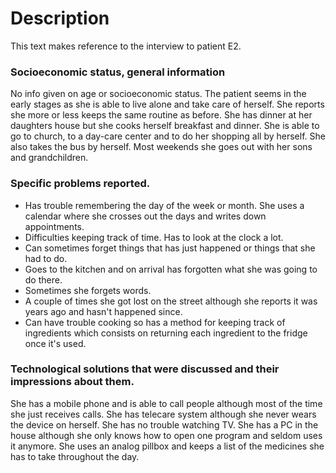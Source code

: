 # Description
This text makes reference to the interview to patient E2.

### Socioeconomic status, general information
No info given on age or socioeconomic status. The patient seems in the early stages as she is able to live alone and take care of herself. She reports she more or less keeps the same routine as before. She has dinner at her daughters house but she cooks herself breakfast and dinner. She is able to go to church, to a day-care center and to do her shopping all by herself. She also takes the bus by herself. Most weekends she goes out with her sons and grandchildren.

### Specific problems reported.
* Has trouble remembering the day of the week or month. She uses a calendar where she crosses out the days and writes down appointments.
* Difficulties keeping track of time. Has to look at the clock a lot.
* Can sometimes forget things that has just happened or things that she had to do.
* Goes to the kitchen and on arrival has forgotten what she was going to do there.
* Sometimes she forgets words.
* A couple of times she got lost on the street although she reports it was years ago and hasn't happened since.
* Can have trouble cooking so has a method for keeping track of ingredients which consists on returning each ingredient to the fridge once it's used.

### Technological solutions that were discussed and their impressions about them.

She has a mobile phone and is able to call people although most of the time she just receives calls. She has telecare system although she never wears the device on herself. She has no trouble watching TV. She has a PC in the house although she only knows how to open one program and seldom uses it anymore. She uses an analog pillbox and keeps a list of the medicines she has to take throughout the day.

